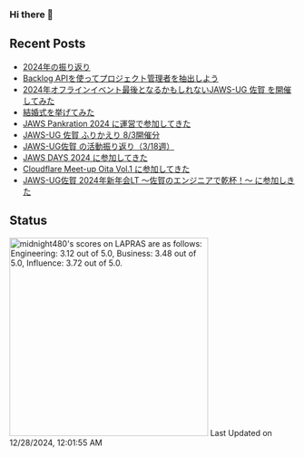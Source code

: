 ### Hi there 👋

<!--
**midnight480/midnight480** is a ✨ _special_ ✨ repository because its `README.md` (this file) appears on your GitHub profile.

Here are some ideas to get you started:

- 🔭 I'm currently working on ...
- 🌱 I'm currently learning ...
- 👯 I'm looking to collaborate on ...
- 🤔 I'm looking for help with ...
- 💬 Ask me about ...
- 📫 How to reach me: ...
- 😄 Pronouns: ...
- ⚡ Fun fact: ...
-->

## Recent Posts
<!--[START POSTS]-->
- [2024年の振り返り](https://astro-notion-blog-cq9.pages.dev/posts/review-2024)
- [Backlog APIを使ってプロジェクト管理者を抽出しよう](https://astro-notion-blog-cq9.pages.dev/posts/backlog-api-export-project-manager)
- [2024年オフラインイベント最後となるかもしれないJAWS-UG 佐賀 を開催してみた](https://astro-notion-blog-cq9.pages.dev/posts/jawsug-saga-20241117)
- [結婚式を挙げてみた](https://astro-notion-blog-cq9.pages.dev/posts/wedding-memories)
- [JAWS Pankration 2024 に運営で参加してきた](https://astro-notion-blog-cq9.pages.dev/posts/jaws-pankration-2024)
- [JAWS-UG 佐賀 ふりかえり 8/3開催分](https://astro-notion-blog-cq9.pages.dev/posts/jawsug-saga-20240803)
- [JAWS-UG佐賀 の活動振り返り（3/18週）](https://astro-notion-blog-cq9.pages.dev/posts/jawsugsaga-20240318week)
- [JAWS DAYS 2024 に参加してきた](https://astro-notion-blog-cq9.pages.dev/posts/jaws-days-2024)
- [Cloudflare Meet-up Oita Vol.1 に参加してきた](https://astro-notion-blog-cq9.pages.dev/posts/cloudflare-meetup-oita-20240210)
- [JAWS-UG佐賀 2024年新年会LT ～佐賀のエンジニアで乾杯！～ に参加しきた](https://astro-notion-blog-cq9.pages.dev/posts/jawsug-saga-20240127)
<!--[END POSTS]-->

## Status
<!--START_SECTION:lapras-card-->
<p ><a href="https://lapras.com/public/midnight480" target="_blank" rel="noopener noreferrer"><img alt="midnight480's scores on LAPRAS are as follows: Engineering: 3.12 out of 5.0, Business: 3.48 out of 5.0, Influence: 3.72 out of 5.0." src="https://lapras-card-generator.vercel.app/api/svg?e=3.12&b=3.48&i=3.72&b1=%23887d65&b2=%23fcfcfc&i1=%23e2e0dc&i2=%23cca785&l=en" width="350" ></a>  
Last Updated on 12/28/2024, 12:01:55 AM</p>
<!--END_SECTION:lapras-card-->